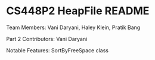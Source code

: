 # CS448P2 HeapFile README

Team Members: Vani Daryani, Haley Klein, Pratik Bang

Part 2 Contributors: Vani Daryani

Notable Features: SortByFreeSpace class
